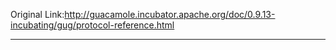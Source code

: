 Original Link:http://guacamole.incubator.apache.org/doc/0.9.13-incubating/gug/protocol-reference.html

---

